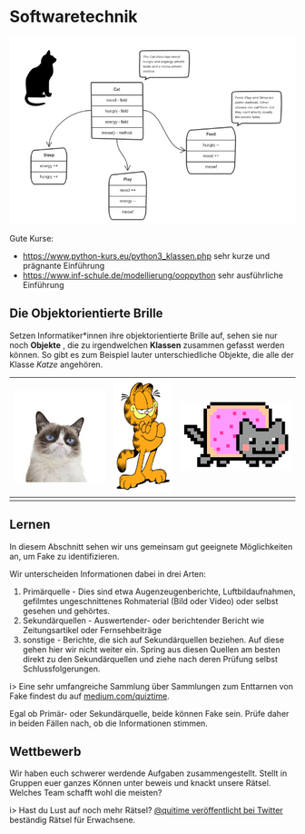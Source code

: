 # Softwaretechnik

![01_OOM](./img/01_OOM.png)



Gute Kurse:

- https://www.python-kurs.eu/python3_klassen.php 
  sehr kurze und prägnante Einführung
- https://www.inf-schule.de/modellierung/ooppython
  sehr ausführliche Einführung



## Die Objektorientierte Brille

Setzen Informatiker*innen ihre objektorientierte Brille auf, sehen sie nur noch **Objekte** , die zu irgendwelchen **Klassen** zusammen gefasst werden können. So gibt es zum Beispiel lauter unterschiedliche  Objekte, die alle der Klasse *Katze* angehören.

| ![Download](./img/Download.jpeg) | <img src="./img/GarfieldStanding.jpg" alt="GarfieldStanding" style="height:200px;" /> | ![Nyan_Cat](./img/Nyan_Cat.gif) |
| -------------------------------- | ------------------------------------------------------------ | ------------------------------- |
|                                  |                                                              |                                 |












## Lernen

In diesem Abschnitt sehen wir uns gemeinsam gut geeignete Möglichkeiten an, um Fake zu identifizieren.

Wir unterscheiden Informationen dabei in drei Arten:

1. Primärquelle - Dies sind etwa Augenzeugenberichte, Luftbildaufnahmen, gefilmtes ungeschnittenes Rohmaterial (Bild oder Video) oder selbst gesehen und gehörtes.
2. Sekundärquellen - Auswertender- oder berichtender Bericht wie Zeitungsartikel oder Fernsehbeiträge
3. sonstige - Berichte, die sich auf Sekundärquellen beziehen. Auf diese gehen hier wir nicht weiter ein. Spring aus diesen Quellen am besten direkt zu den Sekundärquellen und ziehe nach deren Prüfung selbst Schlussfolgerungen.

i> Eine sehr umfangreiche Sammlung über Sammlungen zum Enttarnen von Fake findest du auf [medium.com/quiztime](https://medium.com/quiztime/these-link-collections-are-great-starting-points-for-social-media-verification-and-other-research-b51617743ef5).

Egal ob Primär- oder Sekundärquelle, beide können Fake sein. Prüfe daher in beiden Fällen nach, ob die Informationen stimmen.

## Wettbewerb 

Wir haben euch schwerer werdende Aufgaben zusammengestellt. Stellt in Gruppen euer ganzes Können unter beweis und knackt unsere Rätsel. Welches Team schafft wohl die meisten?

i> Hast du Lust auf noch mehr Rätsel? [@quitime veröffentlicht bei Twitter](https://twitter.com/quiztime) beständig Rätsel für Erwachsene.
